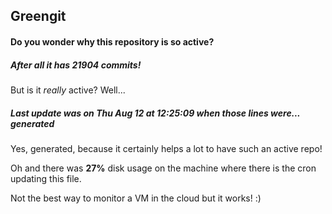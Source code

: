 ## Greengit

#### Do you wonder why this repository is so active?

##### After all it has 21904 commits!

But is it *really* active? Well...

##### Last update was on Thu Aug 12 at 12:25:09 when those lines were... generated

Yes, generated, because it certainly helps a lot to have such an active repo!

Oh and there was **27%** disk usage on the machine
where there is the cron updating this file.

Not the best way to monitor a VM in the cloud but it works! :)
